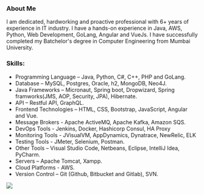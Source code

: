 ### About Me

I am dedicated, hardworking and proactive professional with 6+ years of experience in IT industry. I have a hands-on experience in Java, AWS, Python, Web Development, GoLang, Angular and VueJs. I have successfully completed my Batchelor's degree in Computer Engineering from Mumbai University.
### Skills:

<!-- UL -->
* Programming Language – Java, Python, C#, C++, PHP and GoLang.
* Database – MySQL, Postgres, Oracle, h2, MongoDB, Neo4J.
* Java Frameworks – Micronaut, Spring boot, Dropwizard, Spring framworks(JMS, AOP, Security, JPA), Hibernate.
* API – Restful API, GraphQL.
* Frontend Technologies – HTML, CSS, Bootstrap, JavaScript, Angular and Vue.
* Message Brokers - Apache ActiveMQ, Apache Kafka, Amazon SQS. 
* DevOps Tools - Jenkins, Docker, Hashicorp Consul, HA Proxy
* Monitoring Tools - JVisualVM, AppDynamics, Dynatrace, NewRelic, ELK
* Testing Tools - JMeter, Selenium, Postman.
* Other Tools – Visual Studio Code, Netbeans, Eclipse, IntelliJ Idea, PyCharm.
* Servers – Apache Tomcat, Xampp.
* Cloud Platforms - AWS.
* Version Control – Git (Github, Bitbucket and Gitlab), SVN.
<!-- 
### Connect with me on:

[<img align='center' margin = '150px'  alt="Facebook Profile" width="50px" src="https://cdn.jsdelivr.net/npm/simple-icons@v3/icons/facebook.svg" />][facebook] [<img align='center' margin = '150px'  alt="About Me" width="50px" src="https://cdn.jsdelivr.net/npm/simple-icons@v3/icons/about-dot-me.svg" />][aboutme]
[<img align='center' margin = '150px' alt="Linkedin Profile" width="50px" src="https://cdn.jsdelivr.net/npm/simple-icons@v3/icons/linkedin.svg" />][linkedin] 

[linkedin]: https://www.linkedin.com/in/acpavnish/
[facebook]: https://www.facebook.com/acp.avnish
[aboutme]: https://avnishchoudhary.com/ -->

![](https://komarev.com/ghpvc/?username=avnish-choudhary&color=green)
